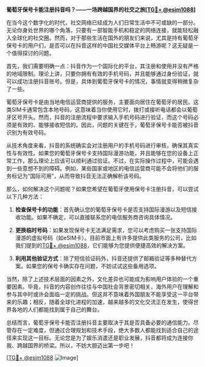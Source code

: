 **葡萄牙保号卡能注册抖音吗？——一场跨越国界的社交之旅[[TG💪+ @esim1088](https://t.me/s/esim1088)]**

在当今这个数字化的时代，社交网络已经成为人们日常生活中不可或缺的一部分。无论你身处世界的哪个角落，只要有一部智能手机和稳定的网络连接，就能轻松融入全球化的社交圈。然而，对于那些生活在国外的朋友们来说，尤其是持有葡萄牙保号卡的用户们，是否可以在抖音这样的中国社交媒体平台上畅游呢？这无疑是一个值得探讨的问题。

首先，我们需要明确一点：抖音作为一个国际化的平台，其注册和使用并没有严格的地域限制。理论上讲，只要你拥有有效的手机号码，并且能够通过身份验证，就可以成功注册抖音账号。但是，具体到葡萄牙保号卡的情况，事情就变得稍微复杂了一些。

葡萄牙保号卡是由当地电信运营商提供的服务，主要面向居住在葡萄牙的居民。这类SIM卡通常包含本地号码，这意味着当你使用它时，拨打或接听电话都会以葡萄牙区号开头。然而，抖音的注册流程中要求输入手机号码进行验证，而这个号码必须是有效的、能够接收短信的。因此，问题的关键在于，葡萄牙保号卡能否被抖音识别为有效号码。

从技术角度来看，抖音的系统确实会对注册用户的手机号码进行审核，确保其真实性与有效性。如果您的葡萄牙保号卡支持国际漫游功能，并且能够在您的设备上正常工作，那么理论上应该可以顺利通过验证。不过，在实际操作过程中，可能会遇到一些意想不到的障碍。例如，某些国家或地区的电信运营商可能不会将他们的服务标记为“国际可用”，从而导致抖音无法正确解析该号码。

那么，如何解决这个问题呢？如果您希望在葡萄牙使用保号卡注册抖音，可以尝试以下几种方法：

1. **检查保号卡的功能**：首先确认您的葡萄牙保号卡是否支持国际漫游以及短信接收功能。如果不确定，可以直接联系您的电信服务商咨询具体情况。

2. **更换临时号码**：如果发现保号卡无法满足需求，您可以考虑购买一张支持国际漫游的虚拟号码（如eSIM卡）。目前市面上有许多提供此类服务的公司，比如我们提到的[TG💪+ @esim1088](https://t.me/s/esim1088)，它们能够为您提供便捷高效的解决方案。

3. **利用其他验证方式**：除了短信验证码外，抖音还提供了邮箱验证等多种替代方案。如果您的保号卡确实存在问题，不妨试试这些备用选项。

当然，除了上述技术层面的因素之外，文化差异也可能成为影响用户体验的一个重要因素。毕竟，抖音的内容创作往往与中国社会背景密切相关，海外用户在理解和参与其中时或许会面临一定的挑战。但这并不意味着外国朋友不能享受这一平台带来的乐趣；相反，随着全球化进程的加速，越来越多的文化交流正在发生，使得世界各地的人们都能找到属于自己的舞台。

总结而言，葡萄牙保号卡能否注册抖音主要取决于其是否具备必要的通信能力。尽管存在一定难度，但通过合理规划和技术手段，绝大多数人都能找到适合自己的途径来实现这一目标。无论您是为了娱乐消遣还是职业发展，抖音都将成为连接你我、跨越国界的桥梁。所以，不妨大胆迈出第一步吧！

[[TG💪+ @esim1088](https://t.me/s/esim1088) ![Image](https://i.postimg.cc/4NQfJmqS/Snipaste-2025-05-13-00-14-12.png)]